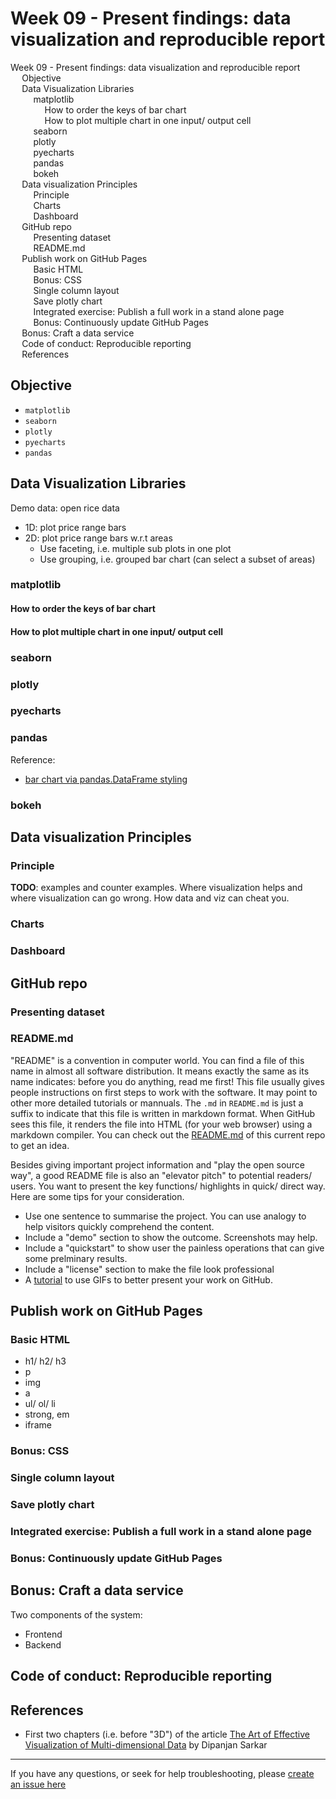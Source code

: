 # Week 09 - Present findings: data visualization and reproducible report

<div id="toc">

<!-- TOC -->

- [Week 09 - Present findings: data visualization and reproducible report](#week-09---present-findings-data-visualization-and-reproducible-report)
    - [Objective](#objective)
    - [Data Visualization Libraries](#data-visualization-libraries)
        - [matplotlib](#matplotlib)
            - [How to order the keys of bar chart](#how-to-order-the-keys-of-bar-chart)
            - [How to plot multiple chart in one input/ output cell](#how-to-plot-multiple-chart-in-one-input-output-cell)
        - [seaborn](#seaborn)
        - [plotly](#plotly)
        - [pyecharts](#pyecharts)
        - [pandas](#pandas)
        - [bokeh](#bokeh)
    - [Data visualization Principles](#data-visualization-principles)
        - [Principle](#principle)
        - [Charts](#charts)
        - [Dashboard](#dashboard)
    - [GitHub repo](#github-repo)
        - [Presenting dataset](#presenting-dataset)
        - [README.md](#readmemd)
    - [Publish work on GitHub Pages](#publish-work-on-github-pages)
        - [Basic HTML](#basic-html)
        - [Bonus: CSS](#bonus-css)
        - [Single column layout](#single-column-layout)
        - [Save plotly chart](#save-plotly-chart)
        - [Integrated exercise: Publish a full work in a stand alone page](#integrated-exercise-publish-a-full-work-in-a-stand-alone-page)
        - [Bonus: Continuously update GitHub Pages](#bonus-continuously-update-github-pages)
    - [Bonus: Craft a data service](#bonus-craft-a-data-service)
    - [Code of conduct: Reproducible reporting](#code-of-conduct-reproducible-reporting)
    - [References](#references)

<!-- /TOC -->

</div>

## Objective

- `matplotlib`
- `seaborn`
- `plotly`
- `pyecharts`
- `pandas`

## Data Visualization Libraries

Demo data: open rice data

- 1D: plot price range bars
- 2D: plot price range bars w.r.t areas
  - Use faceting, i.e. multiple sub plots in one plot
  - Use grouping, i.e. grouped bar chart (can select a subset of areas)

### matplotlib

<!-- TODO -->

#### How to order the keys of bar chart

<!-- TDOO -->

#### How to plot multiple chart in one input/ output cell

<!-- TODO: .figure() -->

### seaborn

### plotly

### pyecharts

### pandas

<!-- TODO: run pivot table on price and area; then plot the bars inside the pandas table -->

Reference:

- [bar chart via pandas.DataFrame styling](https://pandas.pydata.org/pandas-docs/stable/style.html#Bar-charts)

### bokeh

## Data visualization Principles

### Principle

**TODO**: examples and counter examples. Where visualization helps and where visualization can go wrong. How data and viz can cheat you.

### Charts

### Dashboard

## GitHub repo

### Presenting dataset

<!-- TODO: Pili, requirement on presenting dataset -->

### README.md

"README" is a convention in computer world. You can find a file of this name in almost all software distribution. It means exactly the same as its name indicates: before you do anything, read me first! This file usually gives people instructions on first steps to work with the software. It may point to other more detailed tutorials or mannuals. The `.md` in `README.md` is just a suffix to indicate that this file is written in markdown format. When GitHub sees this file, it renders the file into HTML (for your web browser) using a markdown compiler. You can check out the [README.md](README.md) of this current repo to get an idea.

Besides giving important project information and "play the open source way", a good README file is also an "elevator pitch" to potential readers/ users. You want to present the key functions/ highlights in quick/ direct way. Here are some tips for your consideration.

- Use one sentence to summarise the project. You can use analogy to help visitors quickly comprehend the content.
- Include a "demo" section to show the outcome. Screenshots may help.
- Include a "quickstart" to show user the painless operations that can give some prelminary results.
- Include a "license" section to make the file look professional
- A [tutorial](https://blog.github.com/2018-06-29-GIF-that-keeps-on-GIFing/) to use GIFs to better present your work on GitHub.

## Publish work on GitHub Pages

### Basic HTML

- h1/ h2/ h3
- p
- img
- a
- ul/ ol/ li
- strong, em
- iframe

### Bonus: CSS

### Single column layout

### Save plotly chart

### Integrated exercise: Publish a full work in a stand alone page

<!-- TODO: show the whole workflow -->

### Bonus: Continuously update GitHub Pages

## Bonus: Craft a data service

Two components of the system:

- Frontend
- Backend

## Code of conduct: Reproducible reporting

## References

- First two chapters \(i.e. before "3D"\) of the article [The Art of Effective Visualization of Multi-dimensional Data](https://towardsdatascience.com/the-art-of-effective-visualization-of-multi-dimensional-data-6c7202990c57) by Dipanjan Sarkar


------

If you have any questions, or seek for help troubleshooting, please [create an issue here](https://github.com/hupili/python-for-data-and-media-communication-gitbook/issues/new)
